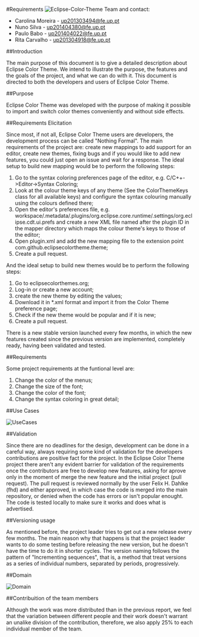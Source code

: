 
#Requirements
![Eclipse-Color-Theme](http://p2.pdt-extensions.org/images/colorthemes/screenshot.png)
Team and contact:
* Carolina Moreira - up201303494@fe.up.pt
* Nuno Silva - up201404380@fe.up.pt
* Paulo Babo - up201404022@fe.up.pt
* Rita Carvalho - up201304918@fe.up.pt

##Introduction

The main purpose of this document is to give a detailed description about Eclipse Color Theme. We intend to illustrate the purpose, the features and the goals of the project, and what we can do with it. This document is directed to both the developers and users of Eclipse Color Theme.

##Purpose

Eclipse Color Theme was developed with the purpose of making it possible to import and switch color themes conveniently and without side effects.

##Requirements Elicitation

Since most, if not all, Eclipse Color Theme users are developers, the development process can be called "Nothing Formal". The main requirements of the project are: create new mappings to add support for an editor, create new themes, fixing bugs and if you would like to add new features, you could just open an issue and wait for a response.
The ideal setup to build new mapping would be to perform the following steps:

1. Go to the syntax coloring preferences page of the editor, e.g. C/C++->Editor->Syntax Coloring;
2. Look at the colour theme keys of any theme (See the ColorThemeKeys class for all available keys) and configure the syntax colouring manually using the colours defined there;
3. Open the editor's preferences file, e.g. workspace/.metadata/.plugins/org.eclipse.core.runtime/.settings/org.eclipse.cdt.ui.prefs and create a new XML file named after the plugin ID in the mapper directory which maps the colour theme's keys to those of the editor;
4. Open plugin.xml and add the new mapping file to the extension point com.github.eclipsecolortheme.theme;
5. Create a pull request.

And the ideal setup to build new themes would be to perform the following steps:

1. Go to eclipsecolorthemes.org;
2. Log-in or create a new account;
3. create the new theme by editing the values;
4. Download it in *.xml format and import it from the Color Theme preference page;
5. Check if the new theme would be popular and if it is new;
6. Create a pull request.

There is a new stable version launched every few months, in which the new features created since the previous version are implemented, completely ready, having been validated and tested.

##Requirements

Some project requirements at the funtional level are:

1. Change the color of the menus;
2. Change the size of the font;
3. Change the color of the font;
4. Change the syntax coloring in great detail;

##Use Cases

![UseCases](http://i.imgur.com/7UFnv5M.png)

##Validation

Since there are no deadlines for the design, development can be done in a careful way, always requiring some kind of validation for the developers contributions are positive fact for the project.
In the Eclipse Color Theme project there aren't any  evident barrier for validation of the requirements once the contributors are free to develop new features, asking for aprove only in the moment of merge the new feature and the initial project (pull request). The pull request is reviewed normally by the user Felix H. Dahlke (fhd) and either approved, in which case the code is merged into the main repository, or denied when the code has errors or isn't popular enought. The code is tested locally to make sure it works and does what is advertised. 


##Versioning usage

As mentioned before, the project leader tries to get out a new release every few months. The main reason why that happens is that the project leader wants to do some testing before releasing the new version, but he doesn't have the time to do it in shorter cycles.
The version naming follows the pattern of "Incrementing sequences", that is, a method that treat versions as a series of individual numbers, separated by periods, progressively.


##Domain

![Domain](http://i.imgur.com/b4gpxMb.png)


##Contribuition of the team members

Although the work was more distributed than in the previous report, we feel that the variation between different people and their work  doesn't warrant an unalike division of the contribution, therefore, we also apply 25% to each individual member of the team.
